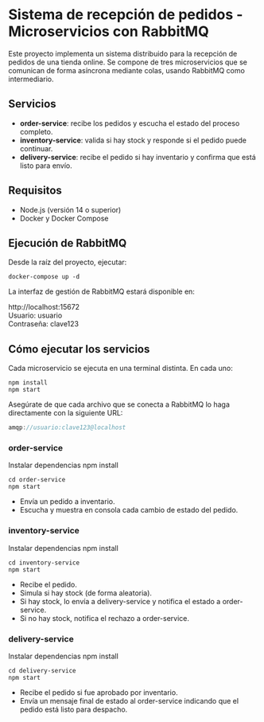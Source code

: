 # Sistema de recepción de pedidos - Microservicios con RabbitMQ

Este proyecto implementa un sistema distribuido para la recepción de pedidos de una tienda online. Se compone de tres microservicios que se comunican de forma asíncrona mediante colas, usando RabbitMQ como intermediario.

## Servicios

- **order-service**: recibe los pedidos y escucha el estado del proceso completo.
- **inventory-service**: valida si hay stock y responde si el pedido puede continuar.
- **delivery-service**: recibe el pedido si hay inventario y confirma que está listo para envío.

## Requisitos

- Node.js (versión 14 o superior)
- Docker y Docker Compose

## Ejecución de RabbitMQ

Desde la raíz del proyecto, ejecutar:

```
docker-compose up -d
```

La interfaz de gestión de RabbitMQ estará disponible en:

http://localhost:15672  
Usuario: usuario  
Contraseña: clave123

## Cómo ejecutar los servicios

Cada microservicio se ejecuta en una terminal distinta. En cada uno:

```
npm install
npm start
```

Asegúrate de que cada archivo que se conecta a RabbitMQ lo haga directamente con la siguiente URL:

```js
amqp://usuario:clave123@localhost
```

### order-service
Instalar dependencias
npm install

```
cd order-service
npm start
```

- Envía un pedido a inventario.
- Escucha y muestra en consola cada cambio de estado del pedido.

### inventory-service
Instalar dependencias
npm install

```
cd inventory-service
npm start
```

- Recibe el pedido.
- Simula si hay stock (de forma aleatoria).
- Si hay stock, lo envía a delivery-service y notifica el estado a order-service.
- Si no hay stock, notifica el rechazo a order-service.

### delivery-service
Instalar dependencias
npm install

```
cd delivery-service
npm start
```

- Recibe el pedido si fue aprobado por inventario.
- Envía un mensaje final de estado al order-service indicando que el pedido está listo para despacho.
